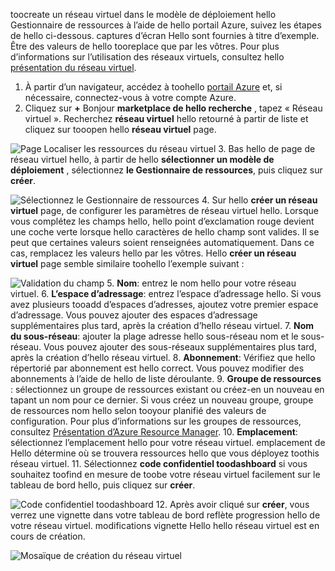 toocreate un réseau virtuel dans le modèle de déploiement hello Gestionnaire de ressources à l’aide de hello portail Azure, suivez les étapes de hello ci-dessous. captures d’écran Hello sont fournies à titre d’exemple. Être des valeurs de hello tooreplace que par les vôtres. Pour plus d’informations sur l’utilisation des réseaux virtuels, consultez hello [présentation du réseau virtuel](../articles/virtual-network/virtual-networks-overview.md).

1. À partir d’un navigateur, accédez à toohello [portail Azure](http://portal.azure.com) et, si nécessaire, connectez-vous à votre compte Azure.
2. Cliquez sur **+** Bonjour **marketplace de hello recherche** , tapez « Réseau virtuel ». Recherchez **réseau virtuel** hello retourné à partir de liste et cliquez sur tooopen hello **réseau virtuel** page.

  ![Page Localiser les ressources du réseau virtuel](./media/vpn-gateway-basic-p2s-vnet-rm-portal-include/newvnetportal700.png "Page Localiser les ressources du réseau virtuel")
3. Bas hello de page de réseau virtuel hello, à partir de hello **sélectionner un modèle de déploiement** , sélectionnez **le Gestionnaire de ressources**, puis cliquez sur **créer**.

  ![Sélectionnez le Gestionnaire de ressources](./media/vpn-gateway-basic-p2s-vnet-rm-portal-include/resourcemanager250.png "Sélectionner le Gestionnaire de ressources")
4. Sur hello **créer un réseau virtuel** page, de configurer les paramètres de réseau virtuel hello. Lorsque vous complétez les champs hello, hello point d’exclamation rouge devient une coche verte lorsque hello caractères de hello champ sont valides. Il se peut que certaines valeurs soient renseignées automatiquement. Dans ce cas, remplacez les valeurs hello par les vôtres. Hello **créer un réseau virtuel** page semble similaire toohello l’exemple suivant :

  ![Validation du champ](./media/vpn-gateway-basic-p2s-vnet-rm-portal-include/createp2sgvnet.png "Validation du champ")
5. **Nom**: entrez le nom hello pour votre réseau virtuel.
6. **L’espace d’adressage**: entrez l’espace d’adressage hello. Si vous avez plusieurs tooadd d’espaces d’adresses, ajoutez votre premier espace d’adressage. Vous pouvez ajouter des espaces d’adressage supplémentaires plus tard, après la création d’hello réseau virtuel.
7. **Nom du sous-réseau**: ajouter la plage adresse hello sous-réseau nom et le sous-réseau. Vous pouvez ajouter des sous-réseaux supplémentaires plus tard, après la création d’hello réseau virtuel.
8. **Abonnement**: Vérifiez que hello répertorié par abonnement est hello correct. Vous pouvez modifier des abonnements à l’aide de hello de liste déroulante.
9. **Groupe de ressources** : sélectionnez un groupe de ressources existant ou créez-en un nouveau en tapant un nom pour ce dernier. Si vous créez un nouveau groupe, groupe de ressources nom hello selon tooyour planifié des valeurs de configuration. Pour plus d’informations sur les groupes de ressources, consultez [Présentation d’Azure Resource Manager](../articles/azure-resource-manager/resource-group-overview.md#resource-groups).
10. **Emplacement**: sélectionnez l’emplacement hello pour votre réseau virtuel. emplacement de Hello détermine où se trouvera ressources hello que vous déployez toothis réseau virtuel.
11. Sélectionnez **code confidentiel toodashboard** si vous souhaitez toofind en mesure de toobe votre réseau virtuel facilement sur le tableau de bord hello, puis cliquez sur **créer**.

 ![Code confidentiel toodashboard](./media/vpn-gateway-basic-p2s-vnet-rm-portal-include/pintodashboard150.png "toodashboard du code confidentiel")
12. Après avoir cliqué sur **créer**, vous verrez une vignette dans votre tableau de bord reflète progression hello de votre réseau virtuel. modifications vignette Hello hello réseau virtuel est en cours de création.

  ![Mosaïque de création du réseau virtuel](./media/vpn-gateway-basic-p2s-vnet-rm-portal-include/deploying150.png "Mosaïque de création du réseau virtuel")